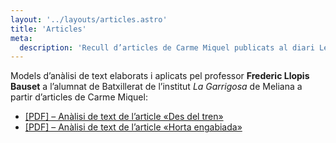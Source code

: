 ```yaml
---
layout: '../layouts/articles.astro'
title: 'Articles'
meta:
  description: 'Recull d’articles de Carme Miquel publicats al diari Levante-EMV, on va tindre una columna d’opinió setmanal.'
---
```


Models d’anàlisi de text elaborats i aplicats pel professor **Frederic Llopis Bauset** a l’alumnat de Batxillerat de l’institut _La Garrigosa_ de Meliana a partir d’articles de Carme Miquel:

- [[PDF] – Anàlisi de text de l’article «Des del tren»](/content/uploads/analisi-de-text-des-del-tren-ies-la-garrigosa.pdf)
- [[PDF] – Anàlisi de text de l’article «Horta engabiada»](/content/uploads/analisi-de-text-horta-engabiada-ies-la-garrigosa.pdf)
